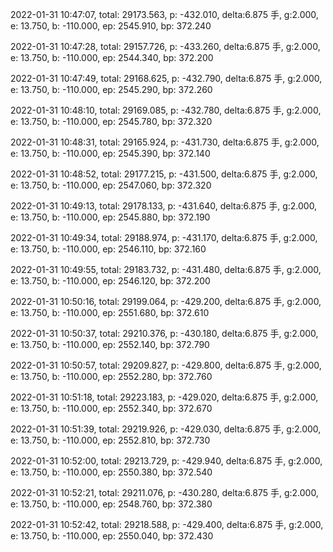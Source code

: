 2022-01-31 10:47:07, total: 29173.563, p: -432.010, delta:6.875 手, g:2.000, e: 13.750, b: -110.000, ep: 2545.910, bp: 372.240

2022-01-31 10:47:28, total: 29157.726, p: -433.260, delta:6.875 手, g:2.000, e: 13.750, b: -110.000, ep: 2544.340, bp: 372.200

2022-01-31 10:47:49, total: 29168.625, p: -432.790, delta:6.875 手, g:2.000, e: 13.750, b: -110.000, ep: 2545.290, bp: 372.260

2022-01-31 10:48:10, total: 29169.085, p: -432.780, delta:6.875 手, g:2.000, e: 13.750, b: -110.000, ep: 2545.780, bp: 372.320

2022-01-31 10:48:31, total: 29165.924, p: -431.730, delta:6.875 手, g:2.000, e: 13.750, b: -110.000, ep: 2545.390, bp: 372.140

2022-01-31 10:48:52, total: 29177.215, p: -431.500, delta:6.875 手, g:2.000, e: 13.750, b: -110.000, ep: 2547.060, bp: 372.320

2022-01-31 10:49:13, total: 29178.133, p: -431.640, delta:6.875 手, g:2.000, e: 13.750, b: -110.000, ep: 2545.880, bp: 372.190

2022-01-31 10:49:34, total: 29188.974, p: -431.170, delta:6.875 手, g:2.000, e: 13.750, b: -110.000, ep: 2546.110, bp: 372.160

2022-01-31 10:49:55, total: 29183.732, p: -431.480, delta:6.875 手, g:2.000, e: 13.750, b: -110.000, ep: 2546.120, bp: 372.200

2022-01-31 10:50:16, total: 29199.064, p: -429.200, delta:6.875 手, g:2.000, e: 13.750, b: -110.000, ep: 2551.680, bp: 372.610

2022-01-31 10:50:37, total: 29210.376, p: -430.180, delta:6.875 手, g:2.000, e: 13.750, b: -110.000, ep: 2552.140, bp: 372.790

2022-01-31 10:50:57, total: 29209.827, p: -429.800, delta:6.875 手, g:2.000, e: 13.750, b: -110.000, ep: 2552.280, bp: 372.760

2022-01-31 10:51:18, total: 29223.183, p: -429.020, delta:6.875 手, g:2.000, e: 13.750, b: -110.000, ep: 2552.340, bp: 372.670

2022-01-31 10:51:39, total: 29219.926, p: -429.030, delta:6.875 手, g:2.000, e: 13.750, b: -110.000, ep: 2552.810, bp: 372.730

2022-01-31 10:52:00, total: 29213.729, p: -429.940, delta:6.875 手, g:2.000, e: 13.750, b: -110.000, ep: 2550.380, bp: 372.540

2022-01-31 10:52:21, total: 29211.076, p: -430.280, delta:6.875 手, g:2.000, e: 13.750, b: -110.000, ep: 2548.760, bp: 372.380

2022-01-31 10:52:42, total: 29218.588, p: -429.400, delta:6.875 手, g:2.000, e: 13.750, b: -110.000, ep: 2550.040, bp: 372.430